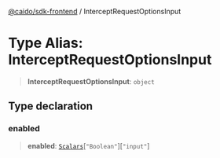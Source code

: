 [@caido/sdk-frontend](../index.md) / InterceptRequestOptionsInput

# Type Alias: InterceptRequestOptionsInput

> **InterceptRequestOptionsInput**: `object`

## Type declaration

### enabled

> **enabled**: [`Scalars`](Scalars.md)\[`"Boolean"`\]\[`"input"`\]
